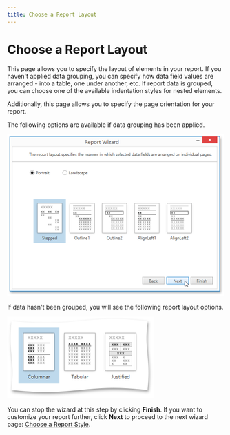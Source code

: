```yaml
---
title: Choose a Report Layout
---
```

# Choose a Report Layout
This page allows you to specify the layout of elements in your report. If you haven't applied data grouping, you can specify how data field values are arranged - into a table, one under another, etc. If report data is grouped, you can choose one of the available indentation styles for nested elements.

Additionally, this page allows you to specify the page orientation for your report.

The following options are available if data grouping has been applied.

![WPDDesigner_ReportWizard_ReportLayout](../../../../../images/Img122891.png)

If data hasn't been grouped, you will see the following report layout options.

![WPDDesigner_ReportWizard_ReportLayout2](../../../../../images/Img122892.png)

You can stop the wizard at this step by clicking **Finish**. If you want to customize your report further, click **Next** to proceed to the next wizard page: [Choose a Report Style](../../../../../../interface-elements-for-desktop/articles/report-designer/report-designer-for-wpf/report-wizard/data-bound-report/choose-a-report-style.md).